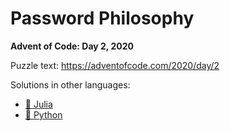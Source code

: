 # Password Philosophy

**Advent of Code: Day 2, 2020**

Puzzle text: https://adventofcode.com/2020/day/2

Solutions in other languages:

- [🎪 Julia](../../../../julia/2020/02_password_philosophy)
- [🐍 Python](../../../../python/2020/02_password_philosophy)
